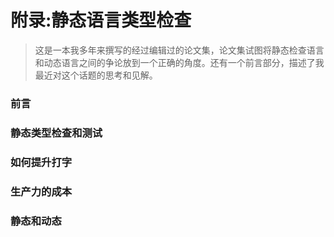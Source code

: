 # 附录:静态语言类型检查

> 这是一本我多年来撰写的经过编辑过的论文集，论文集试图将静态检查语言和动态语言之间的争论放到一个正确的角度。还有一个前言部分，描述了我最近对这个话题的思考和见解。

### 前言

### 静态类型检查和测试

### 如何提升打字

### 生产力的成本

### 静态和动态

